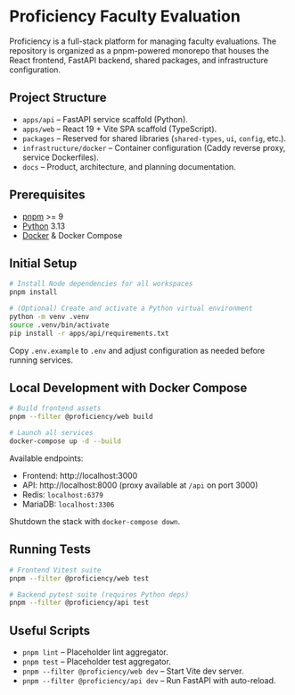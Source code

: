 # Proficiency Faculty Evaluation

Proficiency is a full-stack platform for managing faculty evaluations. The repository is organized as a pnpm-powered monorepo that houses the React frontend, FastAPI backend, shared packages, and infrastructure configuration.

## Project Structure

- `apps/api` – FastAPI service scaffold (Python).
- `apps/web` – React 19 + Vite SPA scaffold (TypeScript).
- `packages` – Reserved for shared libraries (`shared-types`, `ui`, `config`, etc.).
- `infrastructure/docker` – Container configuration (Caddy reverse proxy, service Dockerfiles).
- `docs` – Product, architecture, and planning documentation.

## Prerequisites

- [pnpm](https://pnpm.io/) >= 9
- [Python](https://www.python.org/) 3.13
- [Docker](https://docs.docker.com/get-docker/) & Docker Compose

## Initial Setup

```bash
# Install Node dependencies for all workspaces
pnpm install

# (Optional) Create and activate a Python virtual environment
python -m venv .venv
source .venv/bin/activate
pip install -r apps/api/requirements.txt
```

Copy `.env.example` to `.env` and adjust configuration as needed before running services.

## Local Development with Docker Compose

```bash
# Build frontend assets
pnpm --filter @proficiency/web build

# Launch all services
docker-compose up -d --build
```

Available endpoints:

- Frontend: http://localhost:3000
- API: http://localhost:8000 (proxy available at `/api` on port 3000)
- Redis: `localhost:6379`
- MariaDB: `localhost:3306`

Shutdown the stack with `docker-compose down`.

## Running Tests

```bash
# Frontend Vitest suite
pnpm --filter @proficiency/web test

# Backend pytest suite (requires Python deps)
pnpm --filter @proficiency/api test
```

## Useful Scripts

- `pnpm lint` – Placeholder lint aggregator.
- `pnpm test` – Placeholder test aggregator.
- `pnpm --filter @proficiency/web dev` – Start Vite dev server.
- `pnpm --filter @proficiency/api dev` – Run FastAPI with auto-reload.
